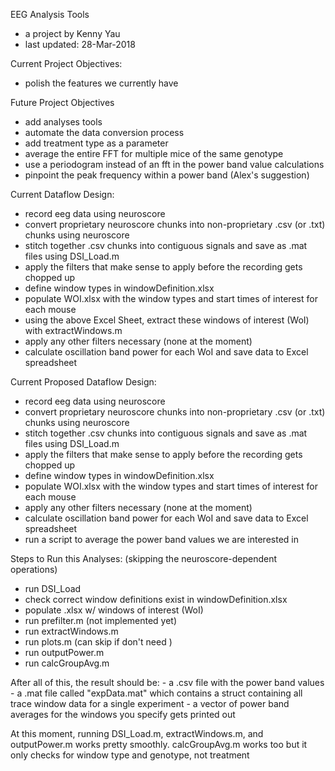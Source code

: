 EEG Analysis Tools
- a project by Kenny Yau
- last updated: 28-Mar-2018

Current Project Objectives:
- polish the features we currently have

Future Project Objectives
- add analyses tools
- automate the data conversion process
- add treatment type as a parameter
- average the entire FFT for multiple mice of the same genotype
- use a periodogram instead of an fft in the power band value calculations
- pinpoint the peak frequency within a power band (Alex's suggestion)

Current Dataflow Design:
- record eeg data using neuroscore
- convert proprietary neuroscore chunks into non-proprietary .csv (or .txt) chunks using neuroscore
- stitch together .csv chunks into contiguous signals and save as .mat files using DSI_Load.m
- apply the filters that make sense to apply before the recording gets chopped up
- define window types in windowDefinition.xlsx
- populate WOI.xlsx with the window types and start times of interest for each mouse
- using the above Excel Sheet, extract these windows of interest (WoI) with extractWindows.m
- apply any other filters necessary (none at the moment)
- calculate oscillation band power for each WoI and save data to Excel spreadsheet

Current Proposed Dataflow Design:
- record eeg data using neuroscore
- convert proprietary neuroscore chunks into non-proprietary .csv (or .txt) chunks using neuroscore
- stitch together .csv chunks into contiguous signals and save as .mat files using DSI_Load.m
- apply the filters that make sense to apply before the recording gets chopped up
- define window types in windowDefinition.xlsx
- populate WOI.xlsx with the window types and start times of interest for each mouse
- apply any other filters necessary (none at the moment)
- calculate oscillation band power for each WoI and save data to Excel spreadsheet
- run a script to average the power band values we are interested in

Steps to Run this Analyses:
(skipping the neuroscore-dependent operations)
- run DSI_Load
- check correct window definitions exist in windowDefinition.xlsx
- populate .xlsx w/ windows of interest (WoI)
- run prefilter.m (not implemented yet)
- run extractWindows.m
- run plots.m (can skip if don't need )
- run outputPower.m
- run calcGroupAvg.m

After all of this, the result should be:
	- a .csv file with the power band values
	- a .mat file called "expData.mat" which contains a struct containing all trace window data for a single experiment
	- a vector of power band averages for the windows you specify gets printed out

At this moment, running DSI_Load.m, extractWindows.m, and outputPower.m works pretty smoothly. calcGroupAvg.m works too
but it only checks for window type and genotype, not treatment